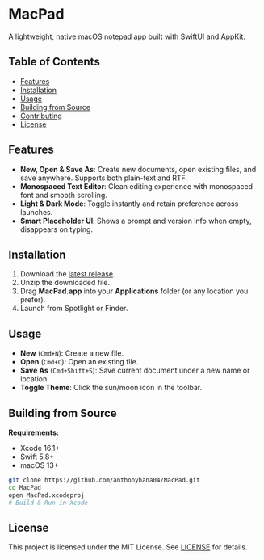 # MacPad

A lightweight, native macOS notepad app built with SwiftUI and AppKit.

## Table of Contents
- [Features](#features)
- [Installation](#installation)
- [Usage](#usage)
- [Building from Source](#building-from-source)
- [Contributing](#contributing)
- [License](#license)

## Features

- **New, Open & Save As**: Create new documents, open existing files, and save anywhere. Supports both plain-text and RTF.
- **Monospaced Text Editor**: Clean editing experience with monospaced font and smooth scrolling.
- **Light & Dark Mode**: Toggle instantly and retain preference across launches.
- **Smart Placeholder UI**: Shows a prompt and version info when empty, disappears on typing.

## Installation

1. Download the [latest release](https://github.com/YourUserName/MacPad/releases).
2. Unzip the downloaded file.
3. Drag **MacPad.app** into your **Applications** folder (or any location you prefer).
4. Launch from Spotlight or Finder.

## Usage

- **New** (`Cmd+N`): Create a new file.
- **Open** (`Cmd+O`): Open an existing file.
- **Save As** (`Cmd+Shift+S`): Save current document under a new name or location.
- **Toggle Theme**: Click the sun/moon icon in the toolbar.

## Building from Source

**Requirements:**
- Xcode 16.1+
- Swift 5.8+
- macOS 13+

```bash
git clone https://github.com/anthonyhana04/MacPad.git
cd MacPad
open MacPad.xcodeproj
# Build & Run in Xcode
```

## License

This project is licensed under the MIT License. See [LICENSE](LICENSE) for details.
